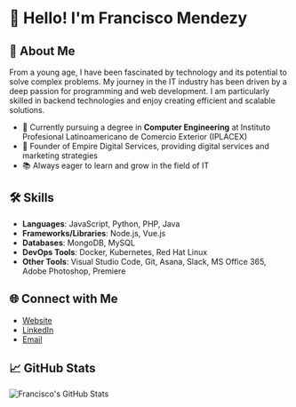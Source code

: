 # 👋 Hello! I'm Francisco Mendezy

## 🌟 About Me
From a young age, I have been fascinated by technology and its potential to solve complex problems. My journey in the IT industry has been driven by a deep passion for programming and web development. I am particularly skilled in backend technologies and enjoy creating efficient and scalable solutions.

- 💼 Currently pursuing a degree in **Computer Engineering** at Instituto Profesional Latinoamericano de Comercio Exterior (IPLACEX)
- 🏢 Founder of Empire Digital Services, providing digital services and marketing strategies
- 📚 Always eager to learn and grow in the field of IT

## 🛠️ Skills
- **Languages**: JavaScript, Python, PHP, Java
- **Frameworks/Libraries**: Node.js, Vue.js
- **Databases**: MongoDB, MySQL
- **DevOps Tools**: Docker, Kubernetes, Red Hat Linux
- **Other Tools**: Visual Studio Code, Git, Asana, Slack, MS Office 365, Adobe Photoshop, Premiere

## 🌐 Connect with Me
- [Website](https://www.empire.cl)
- [LinkedIn](https://www.linkedin.com/in/fmendezzy/)
- [Email](mailto:fmy@outlook.cl)

## 📈 GitHub Stats
![Francisco's GitHub Stats](https://github-readme-stats.vercel.app/api?username=fmendezy&show_icons=true&theme=dark)
